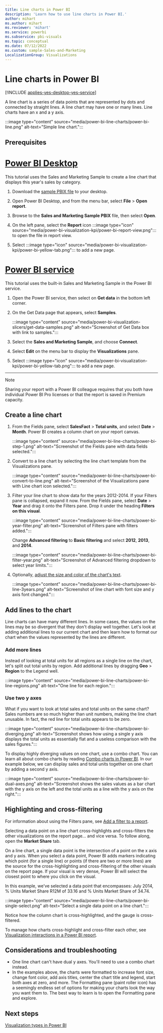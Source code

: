 ```yaml
---
title: Line charts in Power BI
description: 'Learn how to use line charts in Power BI.'
author: mihart
ms.author: mihart
ms.reviewer: 'mihart'
ms.service: powerbi
ms.subservice: pbi-visuals
ms.topic: conceptual
ms.date: 07/12/2022
ms.custom: sample-Sales-and-Marketing
LocalizationGroup: Visualizations
---
```


# Line charts in Power BI

[!INCLUDE [applies-yes-desktop-yes-service](../includes/applies-yes-desktop-yes-service.md)]

A line chart is a series of data points that are represented by dots and connected by straight lines. A line chart may have one or many lines. Line charts have an x and a y axis. 

:::image type="content" source="media/power-bi-line-charts/power-bi-line.png" alt-text="Simple line chart.":::

## Prerequisites

# [Power BI Desktop](#tab/powerbi-desktop)

This tutorial uses the Sales and Marketing Sample to create a line chart that displays this year's sales by category.

1. Download the [sample PBIX file](https://download.microsoft.com/download/9/7/6/9767913A-29DB-40CF-8944-9AC2BC940C53/Sales%20and%20Marketing%20Sample%20PBIX.pbix) to your desktop.

2. Open Power BI Desktop, and from the menu bar, select **File** > **Open report**.

3. Browse to the **Sales and Marketing Sample PBIX** file, then select **Open**.

4. On the left pane, select the **Report** icon :::image type="icon" source="media/power-bi-visualization-kpi/power-bi-report-view.png"::: to open the file in report view.
 
5. Select :::image type="icon" source="media/power-bi-visualization-kpi/power-bi-yellow-tab.png"::: to add a new page.

# [Power BI service](#tab/powerbi-service)

This tutorial uses the built-in Sales and Marketing Sample in the Power BI service.

1. Open the Power BI service, then select on **Get data** in the bottom left corner.

2. On the Get Data page that appears, select **Samples**.

   :::image type="content" source="media/power-bi-visualization-slicers/get-data-samples.png" alt-text="Screenshot of Get Data box with link to samples.":::

3. Select the **Sales and Marketing Sample**, and choose **Connect**.

4. Select **Edit** on the menu bar to display the **Visualizations** pane.

5. Select :::image type="icon" source="media/power-bi-visualization-kpi/power-bi-yellow-tab.png"::: to add a new page.

---

> [!NOTE]
> Sharing your report with a Power BI colleague requires that you both have individual Power BI Pro licenses or that the report is saved in Premium capacity.

## Create a line chart

1. From the Fields pane, select **SalesFact** \> **Total units**, and select **Date** > **Month**.  Power BI creates a column chart on your report canvas.

    :::image type="content" source="media/power-bi-line-charts/power-bi-step-1.png" alt-text="Screenshot of the Fields pane with data fields selected.":::

2. Convert to a line chart by selecting the line chart template from the Visualizations pane.

    :::image type="content" source="media/power-bi-line-charts/power-bi-convert-to-line.png" alt-text="Screenshot of the Visualizations pane with Line chart icon selected.":::

3. Filter your line chart to show data for the years 2012-2014. If your Filters pane is collapsed, expand it now. From the Fields pane, select **Date** \> **Year** and drag it onto the Filters pane. Drop it under the heading **Filters on this visual**. 

    :::image type="content" source="media/power-bi-line-charts/power-bi-year-filter.png" alt-text="Screenshot of Filters pane with filters added.":::

    Change **Advanced filtering** to **Basic filtering** and select **2012**, **2013**, and **2014**.

    :::image type="content" source="media/power-bi-line-charts/power-bi-filter-year.png" alt-text="Screenshot of Advanced filtering dropdown to select year limits.":::

4. Optionally, [adjust the size and color of the chart's text](power-bi-visualization-customize-title-background-and-legend.md). 

    :::image type="content" source="media/power-bi-line-charts/power-bi-line-3years.png" alt-text="Screenshot of line chart with font size and y axis font changed.":::

## Add lines to the chart

Line charts can have many different lines. In some cases, the values on the lines may be so divergent that they don't display well together. Let's look at adding additional lines to our current chart and then learn how to format our chart when the values represented by the lines are different. 

### Add more lines

Instead of looking at total units for all regions as a single line on the chart, let's split out total units by region. Add additional lines by dragging **Geo** > **Region** to the Legend well.

   :::image type="content" source="media/power-bi-line-charts/power-bi-line-regions.png" alt-text="One line for each region.":::

### Use two y axes

What if you want to look at total sales and total units on the same chart? Sales numbers are so much higher than unit numbers, making the line chart unusable. In fact, the red line for total units appears to be zero.

:::image type="content" source="media/power-bi-line-charts/power-bi-diverging.png" alt-text="Screenshot shows how using a single y axis displays the total units as essentially flat and a useless comparison with the sales figures.":::

To display highly diverging values on one chart, use a combo chart. You can learn all about combo charts by reading [Combo charts in Power BI](power-bi-visualization-combo-chart.md). In our example below, we can display sales and total units together on one chart by adding a second y axis. 

:::image type="content" source="media/power-bi-line-charts/power-bi-dual-axes.png" alt-text="Screenshot shows the sales values as a bar chart with the y axis on the left and the total units as a line with the y axis on the right.":::

## Highlighting and cross-filtering

For information about using the Filters pane, see [Add a filter to a report](../create-reports/power-bi-report-add-filter.md).

Selecting a data point on a line chart cross-highlights and cross-filters the other visualizations on the report page... and vice versa. To follow along, open the **Market Share** tab.  

On a line chart, a single data point is the intersection of a point on the x axis and y axis. When you select a data point, Power BI adds markers indicating which point (for a single line) or points (if there are two or more lines) are the source for the cross-highlighting and cross-filtering of the other visuals on the report page. If your visual is very dense, Power BI will select the closest point to where you click on the visual.

In this example, we've selected a data point that encompasses: July 2014, % Units Market Share R12M of 33.16 and % Units Market Share of 34.74.

:::image type="content" source="media/power-bi-line-charts/power-bi-single-select.png" alt-text="Select a single data point on a line chart.":::

Notice how the column chart is cross-highlighted, and the gauge is cross-filtered.

To manage how charts cross-highlight and cross-filter each other, see [Visualization interactions in a Power BI report](../create-reports/service-reports-visual-interactions.md).

## Considerations and troubleshooting

* One line chart can't have dual y axes. You'll need to use a combo chart instead.
* In the examples above, the charts were formatted to increase font size, change font color, add axis titles, center the chart title and legend, start both axes at zero, and more. The Formatting pane (paint roller icon) has a seemingly endless set of options for making your charts look the way you want them to. The best way to learn is to open the Formatting pane and explore.

## Next steps

[Visualization types in Power BI](power-bi-visualization-types-for-reports-and-q-and-a.md)





